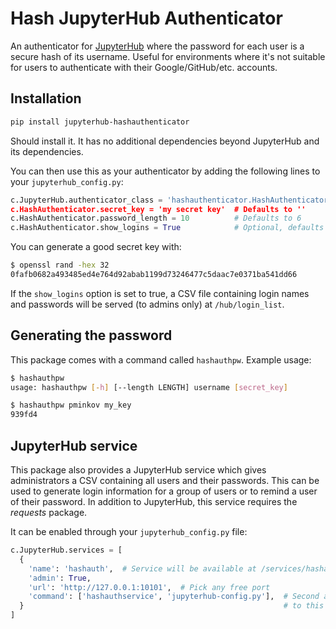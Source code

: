 # Hash JupyterHub Authenticator

An authenticator for [JupyterHub](https://jupyterhub.readthedocs.io/en/latest/) where the password for each user is a secure hash of its username. Useful for environments where it's not suitable for users to authenticate with their Google/GitHub/etc. accounts.

## Installation

```bash
pip install jupyterhub-hashauthenticator
```

Should install it. It has no additional dependencies beyond JupyterHub and its dependencies.

You can then use this as your authenticator by adding the following lines to your `jupyterhub_config.py`:

```python
c.JupyterHub.authenticator_class = 'hashauthenticator.HashAuthenticator
c.HashAuthenticator.secret_key = 'my secret key'  # Defaults to ''
c.HashAuthenticator.password_length = 10          # Defaults to 6
c.HashAuthenticator.show_logins = True            # Optional, defaults to False
```

You can generate a good secret key with:
```bash
$ openssl rand -hex 32
0fafb0682a493485ed4e764d92abab1199d73246477c5daac7e0371ba541dd66
```

If the `show_logins` option is set to true, a CSV file containing login names and passwords will be served (to admins only) at `/hub/login_list`.

## Generating the password

This package comes with a command called `hashauthpw`. Example usage:

```bash
$ hashauthpw
usage: hashauthpw [-h] [--length LENGTH] username [secret_key]

$ hashauthpw pminkov my_key
939fd4
```

## JupyterHub service

This package also provides a JupyterHub service which gives administrators a CSV containing all users and their passwords.  This can be used to generate login information for a group of users or to remind a user of their password.  In addition to JupyterHub, this service requires the *requests* package.

It can be enabled through your `jupyterhub_config.py` file:

```python
c.JupyterHub.services = [
  {
    'name': 'hashauth',  # Service will be available at /services/hashauth
    'admin': True,
    'url': 'http://127.0.0.1:10101',  # Pick any free port
    'command': ['hashauthservice', 'jupyterhub-config.py'],  # Second arg is path
  }                                                          # to this file
]
```
